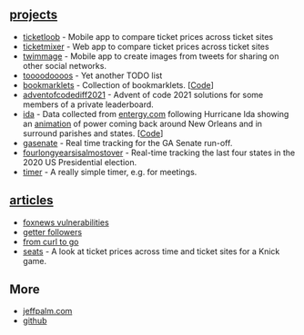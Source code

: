 [//]: # (Title: spudtrooper)

## [projects](/projects)

* [ticketloob](https://ticketloob.com) - Mobile app to compare ticket prices across ticket sites
* [ticketmixer](https://ticketmixer.app) - Web app to compare ticket prices across ticket sites
* [twimmage](https://twimmage.com) - Mobile app to create images from tweets for sharing on other social networks.
* [toooodoooos](http://toooodoooos.appspot.com/) - Yet another TODO list
* [bookmarklets](/bookmarklets) - Collection of bookmarklets. [[Code](https://github.com/spudtrooper/bookmarklets)]
* [adventofcodediff2021](/adventofcodediff2021) - Advent of code 2021 solutions for some members of a private leaderboard.
* [ida](/ida) - Data collected from [entergy.com](http://entergy.com) following Hurricane Ida showing an [animation](https://spudtrooper.github.io/ida/html/animate.html#autoplay=1&speed=100)  of power coming back around New Orleans and in surround parishes and states. [[Code](https://github.com/spudtrooper/etrviewoutage)]
* [gasenate](/gasenate/both.html) - Real time tracking for the GA Senate run-off.
* [fourlongyearsisalmostover](/fourlongyearsisalmostover) - Real-time tracking the last four states in the 2020 US Presidential election.
* [timer](/timer) - A really simple timer, e.g. for meetings.

## [articles](/articles)

* [foxnews vulnerabilities](articles/foxnews)
* [getter followers](articles/gettrfollowers)
* [from curl to go](articles/fromcurltogo)
* [seats](seats) - A look at ticket prices across time and ticket sites for a Knick game.

## More
    
* [jeffpalm.com](http://jeffpalm.com)
* [github](https://github.com/spudtrooper)